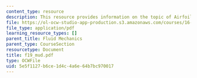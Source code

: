```yaml
---
content_type: resource
description: This resource provides information on the topic of Airfoils.
file: https://ol-ocw-studio-app-production.s3.amazonaws.com/courses/16-01-unified-engineering-i-ii-iii-iv-fall-2005-spring-2006/5e5f1127b6ce1d4c4a6e64b7bc970017_f19_mud.pdf
file_type: application/pdf
learning_resource_types: []
parent_title: Fluid Mechanics
parent_type: CourseSection
resourcetype: Document
title: f19_mud.pdf
type: OCWFile
uid: 5e5f1127-b6ce-1d4c-4a6e-64b7bc970017
---
```

